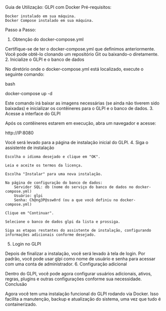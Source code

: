 Guia de Utilização: GLPI com Docker
Pré-requisitos:

    Docker instalado em sua máquina.
    Docker Compose instalado em sua máquina.

Passo a Passo:
1. Obtenção do docker-compose.yml

Certifique-se de ter o docker-compose.yml que definimos anteriormente. Você pode obtê-lo clonando um repositório Git ou baixando-o diretamente.
2. Inicialize o GLPI e o banco de dados

No diretório onde o docker-compose.yml está localizado, execute o seguinte comando:

bash

docker-compose up -d

Este comando irá baixar as imagens necessárias (se ainda não tiverem sido baixadas) e inicializar os contêineres para o GLPI e o banco de dados.
3. Acesse a interface do GLPI

Após os contêineres estarem em execução, abra um navegador e acesse:

http://IP:8080

Você será levado para a página de instalação inicial do GLPI.
4. Siga o assistente de instalação

    Escolha o idioma desejado e clique em "OK".

    Leia e aceite os termos da licença.

    Escolha "Instalar" para uma nova instalação.

    Na página de configuração do banco de dados:
        Servidor SQL: db (nome do serviço do banco de dados no docker-compose.yml)
        Usuário: glpi
        Senha: Ch@ng3P@ssw0rd (ou a que você definiu no docker-compose.yml)

    Clique em "Continuar".

    Selecione o banco de dados glpi da lista e prossiga.

    Siga as etapas restantes do assistente de instalação, configurando informações adicionais conforme desejado.

5. Login no GLPI

Depois de finalizar a instalação, você será levado à tela de login. Por padrão, você pode usar glpi como nome de usuário e senha para acessar com uma conta de administrador.
6. Configuração adicional

Dentro do GLPI, você pode agora configurar usuários adicionais, ativos, regras, plugins e outras configurações conforme sua necessidade.
Conclusão

Agora você tem uma instalação funcional do GLPI rodando via Docker. Isso facilita a manutenção, backup e atualização do sistema, uma vez que tudo é containerizado.
